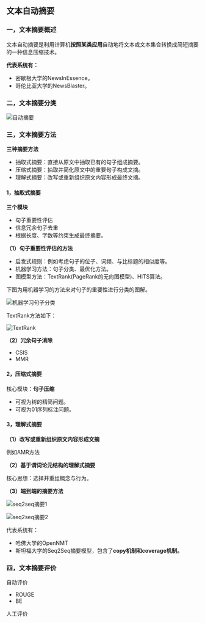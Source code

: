 ## 文本自动摘要

### 一，文本摘要概述

文本自动摘要是利用计算机**按照某类应用**自动地将文本或文本集合转换成简短摘要的一种信息压缩技术。

**代表系统有：**

- 密歇根大学的NewsInEssence。
- 哥伦比亚大学的NewsBlaster。

###  二，文本摘要分类

![自动摘要](/Users/ymh/Desktop/markdown图片/自动摘要.png)

### 三，文本摘要方法

**三种摘要方法**

- 抽取式摘要：直接从原文中抽取已有的句子组成摘要。
- 压缩式摘要：抽取并简化原文中的重要句子构成文摘。
- 理解式摘要：改写或重新组织原文内容形成最终文摘。

#### 1，抽取式摘要

**三个模块**

- 句子重要性评估
- 信息冗余句子去重
- 根据长度、字数等约束生成最终摘要。

**（1）句子重要性评估的方法**

- 启发式规则：例如考虑句子的位子、词频、与比标题的相似度等。
- 机器学习方法：句子分类、最优化方法。
- 图模型方法：TextRank(PageRank的无向图模型)、HITS算法。

下图为用机器学习的方法来对句子的重要性进行分类的图解。

![机器学习句子分类](/Users/ymh/Desktop/markdown图片/机器学习句子分类.png)

TextRank方法如下：

![TextRank](/Users/ymh/Desktop/markdown图片/TextRank.png)

**（2）冗余句子消除**

- CSIS
- MMR

#### 2，压缩式摘要

核心模块：**句子压缩**

- 可视为树的精简问题。
- 可视为01序列标注问题。

#### 3，理解式摘要

**（1）改写或重新组织原文内容形成文摘**

例如AMR方法

**（2）基于谓词论元结构的理解式摘要**

核心思想：选择并重组概念与行为。

**（3）端到端的摘要方法**

![seq2seq摘要1](/Users/ymh/Desktop/markdown图片/seq2seq摘要1.png)

![seq2seq摘要2](/Users/ymh/Desktop/markdown图片/seq2seq摘要2.png)

代表系统有：

- 哈佛大学的OpenNMT
- 斯坦福大学的Seq2Seq摘要模型，包含了**copy机制和coverage机制。**

### 四，文本摘要评价

自动评价

- ROUGE
- BE

人工评价
